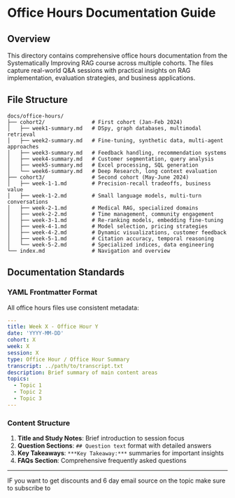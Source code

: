 # Office Hours Documentation Guide

## Overview

This directory contains comprehensive office hours documentation from the Systematically Improving RAG course across multiple cohorts. The files capture real-world Q&A sessions with practical insights on RAG implementation, evaluation strategies, and business applications.

## File Structure

```
docs/office-hours/
├── cohort2/               # First cohort (Jan-Feb 2024)
│   ├── week1-summary.md   # DSpy, graph databases, multimodal retrieval
│   ├── week2-summary.md   # Fine-tuning, synthetic data, multi-agent approaches
│   ├── week3-summary.md   # Feedback handling, recommendation systems
│   ├── week4-summary.md   # Customer segmentation, query analysis
│   ├── week5-summary.md   # Excel processing, SQL generation
│   └── week6-summary.md   # Deep Research, long context evaluation
├── cohort3/               # Second cohort (May-June 2024)
│   ├── week-1-1.md        # Precision-recall tradeoffs, business value
│   ├── week-1-2.md        # Small language models, multi-turn conversations
│   ├── week-2-1.md        # Medical RAG, specialized domains
│   ├── week-2-2.md        # Time management, community engagement
│   ├── week-3-1.md        # Re-ranking models, embedding fine-tuning
│   ├── week-4-1.md        # Model selection, pricing strategies
│   ├── week-4-2.md        # Dynamic visualizations, customer feedback
│   ├── week-5-1.md        # Citation accuracy, temporal reasoning
│   └── week-5-2.md        # Specialized indices, data engineering
└── index.md               # Navigation and overview
```

## Documentation Standards

### YAML Frontmatter Format
All office hours files use consistent metadata:

```yaml
---
title: Week X - Office Hour Y
date: 'YYYY-MM-DD'
cohort: X
week: X
session: X
type: Office Hour / Office Hour Summary
transcript: ../path/to/transcript.txt
description: Brief summary of main content areas
topics:
  - Topic 1
  - Topic 2
  - Topic 3
---
```

### Content Structure

1. **Title and Study Notes**: Brief introduction to session focus
2. **Question Sections**: `## Question text` format with detailed answers
3. **Key Takeaways**: `***Key Takeaway:***` summaries for important insights
4. **FAQs Section**: Comprehensive frequently asked questions

---

IF you want to get discounts and 6 day email source on the topic make sure to subscribe to

<script async data-uid="010fd9b52b" src="https://fivesixseven.kit.com/010fd9b52b/index.js"></script>
